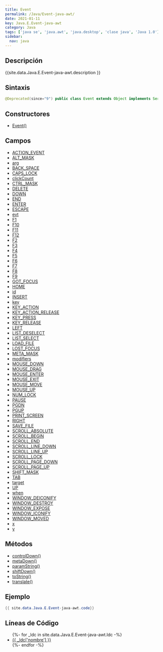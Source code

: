 ```yaml
---
title: Event
permalink: /Java/Event-java-awt/
date: 2021-01-11
key: Java.E.Event-java-awt
category: Java
tags: ['java se', 'java.awt', 'java.desktop', 'clase java', 'Java 1.0']
sidebar: 
  nav: java
---
```


## Descripción
{{site.data.Java.E.Event-java-awt.description }}

## Sintaxis
~~~java
@Deprecated(since="9") public class Event extends Object implements Serializable
~~~

## Constructores
* [Event()](/Java/Event-java-awt/Event/)

## Campos
* [ACTION_EVENT](/Java/Event-java-awt/ACTION_EVENT)
* [ALT_MASK](/Java/Event-java-awt/ALT_MASK)
* [arg](/Java/Event-java-awt/arg)
* [BACK_SPACE](/Java/Event-java-awt/BACK_SPACE)
* [CAPS_LOCK](/Java/Event-java-awt/CAPS_LOCK)
* [clickCount](/Java/Event-java-awt/clickCount)
* [CTRL_MASK](/Java/Event-java-awt/CTRL_MASK)
* [DELETE](/Java/Event-java-awt/DELETE)
* [DOWN](/Java/Event-java-awt/DOWN)
* [END](/Java/Event-java-awt/END)
* [ENTER](/Java/Event-java-awt/ENTER)
* [ESCAPE](/Java/Event-java-awt/ESCAPE)
* [evt](/Java/Event-java-awt/evt)
* [F1](/Java/Event-java-awt/F1)
* [F10](/Java/Event-java-awt/F10)
* [F11](/Java/Event-java-awt/F11)
* [F12](/Java/Event-java-awt/F12)
* [F2](/Java/Event-java-awt/F2)
* [F3](/Java/Event-java-awt/F3)
* [F4](/Java/Event-java-awt/F4)
* [F5](/Java/Event-java-awt/F5)
* [F6](/Java/Event-java-awt/F6)
* [F7](/Java/Event-java-awt/F7)
* [F8](/Java/Event-java-awt/F8)
* [F9](/Java/Event-java-awt/F9)
* [GOT_FOCUS](/Java/Event-java-awt/GOT_FOCUS)
* [HOME](/Java/Event-java-awt/HOME)
* [id](/Java/Event-java-awt/id)
* [INSERT](/Java/Event-java-awt/INSERT)
* [key](/Java/Event-java-awt/key)
* [KEY_ACTION](/Java/Event-java-awt/KEY_ACTION)
* [KEY_ACTION_RELEASE](/Java/Event-java-awt/KEY_ACTION_RELEASE)
* [KEY_PRESS](/Java/Event-java-awt/KEY_PRESS)
* [KEY_RELEASE](/Java/Event-java-awt/KEY_RELEASE)
* [LEFT](/Java/Event-java-awt/LEFT)
* [LIST_DESELECT](/Java/Event-java-awt/LIST_DESELECT)
* [LIST_SELECT](/Java/Event-java-awt/LIST_SELECT)
* [LOAD_FILE](/Java/Event-java-awt/LOAD_FILE)
* [LOST_FOCUS](/Java/Event-java-awt/LOST_FOCUS)
* [META_MASK](/Java/Event-java-awt/META_MASK)
* [modifiers](/Java/Event-java-awt/modifiers)
* [MOUSE_DOWN](/Java/Event-java-awt/MOUSE_DOWN)
* [MOUSE_DRAG](/Java/Event-java-awt/MOUSE_DRAG)
* [MOUSE_ENTER](/Java/Event-java-awt/MOUSE_ENTER)
* [MOUSE_EXIT](/Java/Event-java-awt/MOUSE_EXIT)
* [MOUSE_MOVE](/Java/Event-java-awt/MOUSE_MOVE)
* [MOUSE_UP](/Java/Event-java-awt/MOUSE_UP)
* [NUM_LOCK](/Java/Event-java-awt/NUM_LOCK)
* [PAUSE](/Java/Event-java-awt/PAUSE)
* [PGDN](/Java/Event-java-awt/PGDN)
* [PGUP](/Java/Event-java-awt/PGUP)
* [PRINT_SCREEN](/Java/Event-java-awt/PRINT_SCREEN)
* [RIGHT](/Java/Event-java-awt/RIGHT)
* [SAVE_FILE](/Java/Event-java-awt/SAVE_FILE)
* [SCROLL_ABSOLUTE](/Java/Event-java-awt/SCROLL_ABSOLUTE)
* [SCROLL_BEGIN](/Java/Event-java-awt/SCROLL_BEGIN)
* [SCROLL_END](/Java/Event-java-awt/SCROLL_END)
* [SCROLL_LINE_DOWN](/Java/Event-java-awt/SCROLL_LINE_DOWN)
* [SCROLL_LINE_UP](/Java/Event-java-awt/SCROLL_LINE_UP)
* [SCROLL_LOCK](/Java/Event-java-awt/SCROLL_LOCK)
* [SCROLL_PAGE_DOWN](/Java/Event-java-awt/SCROLL_PAGE_DOWN)
* [SCROLL_PAGE_UP](/Java/Event-java-awt/SCROLL_PAGE_UP)
* [SHIFT_MASK](/Java/Event-java-awt/SHIFT_MASK)
* [TAB](/Java/Event-java-awt/TAB)
* [target](/Java/Event-java-awt/target)
* [UP](/Java/Event-java-awt/UP)
* [when](/Java/Event-java-awt/when)
* [WINDOW_DEICONIFY](/Java/Event-java-awt/WINDOW_DEICONIFY)
* [WINDOW_DESTROY](/Java/Event-java-awt/WINDOW_DESTROY)
* [WINDOW_EXPOSE](/Java/Event-java-awt/WINDOW_EXPOSE)
* [WINDOW_ICONIFY](/Java/Event-java-awt/WINDOW_ICONIFY)
* [WINDOW_MOVED](/Java/Event-java-awt/WINDOW_MOVED)
* [x](/Java/Event-java-awt/x)
* [y](/Java/Event-java-awt/y)

## Métodos
* [controlDown()](/Java/Event-java-awt/controlDown)
* [metaDown()](/Java/Event-java-awt/metaDown)
* [paramString()](/Java/Event-java-awt/paramString)
* [shiftDown()](/Java/Event-java-awt/shiftDown)
* [toString()](/Java/Event-java-awt/toString)
* [translate()](/Java/Event-java-awt/translate)

## Ejemplo
~~~java
{{ site.data.Java.E.Event-java-awt.code}}
~~~

## Líneas de Código
<ul>
{%- for _ldc in site.data.Java.E.Event-java-awt.ldc -%}
   <li>
       <a href="{{_ldc['url'] }}">{{ _ldc['nombre'] }}</a>
   </li>
{%- endfor -%}
</ul>
